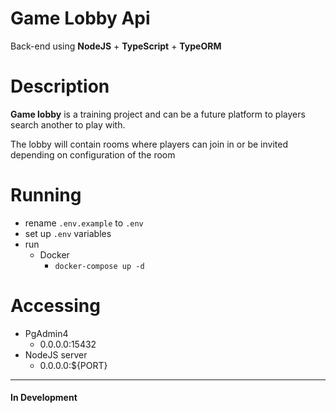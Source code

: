 # Game Lobby Api

Back-end using **NodeJS** + **TypeScript** + **TypeORM**

# Description

**Game lobby** is a training project and can be a future platform to players search another to play with.

The lobby will contain rooms where players can join in or be invited depending on configuration of the room

# Running

- rename `.env.example` to `.env`
- set up `.env` variables
- run
  - Docker
    - `docker-compose up -d`

# Accessing

- PgAdmin4
  - 0.0.0.0:15432
- NodeJS server
  - 0.0.0.0:${PORT}

---

#### In Development
